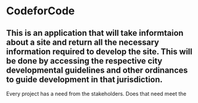 # CodeforCode

This is an application that will take informtaion about a site and return all the necessary information required to develop the site.
This will be done by accessing the respective city developmental guidelines and other ordinances to guide development in that jurisdiction.
---
Every project has a need from the stakeholders. Does that need meet the 
